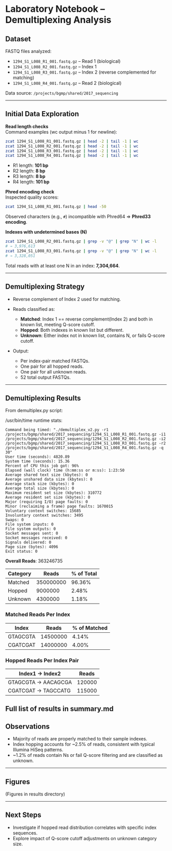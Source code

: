 # Laboratory Notebook – Demultiplexing Analysis

## Dataset
FASTQ files analyzed:
- `1294_S1_L008_R1_001.fastq.gz` – Read 1 (biological)
- `1294_S1_L008_R2_001.fastq.gz` – Index 1
- `1294_S1_L008_R3_001.fastq.gz` – Index 2 (reverse complemented for matching)
- `1294_S1_L008_R4_001.fastq.gz` – Read 2 (biological)

Data source: `/projects/bgmp/shared/2017_sequencing`

---

## Initial Data Exploration

**Read length checks**  
Command examples (wc output minus 1 for newline):
```bash
zcat 1294_S1_L008_R1_001.fastq.gz | head -2 | tail -1 | wc
zcat 1294_S1_L008_R2_001.fastq.gz | head -2 | tail -1 | wc
zcat 1294_S1_L008_R3_001.fastq.gz | head -2 | tail -1 | wc
zcat 1294_S1_L008_R4_001.fastq.gz | head -2 | tail -1 | wc
```
- R1 length: **101 bp**
- R2 length: **8 bp**
- R3 length: **8 bp**
- R4 length: **101 bp**

**Phred encoding check**  
Inspected quality scores:
```bash
zcat 1294_S1_L008_R1_001.fastq.gz | head -50
```
Observed characters (e.g., `#`) incompatible with Phred64 ⇒ **Phred33 encoding**.

**Indexes with undetermined bases (N)**  
```bash
zcat 1294_S1_L008_R2_001.fastq.gz | grep -v "@" | grep "N" | wc -l
# → 3,976,613
zcat 1294_S1_L008_R3_001.fastq.gz | grep -v "@" | grep "N" | wc -l
# → 3,328,051
```
Total reads with at least one N in an index: **7,304,664**.

---

## Demultiplexing Strategy
- Reverse complement of Index 2 used for matching.
- Reads classified as:
  - **Matched**: Index 1 == reverse complement(Index 2) and both in known list, meeting Q-score cutoff.
  - **Hopped**: Both indexes in known list but different.
  - **Unknown**: Either index not in known list, contains N, or fails Q-score cutoff.

- Output:
  - Per index-pair matched FASTQs.
  - One pair for all hopped reads.
  - One pair for all unknown reads.
  - 52 total output FASTQs.

---

## Demultiplexing Results

From demultiplex.py script: 

/usr/bin/time runtime stats:

	Command being timed: "./demultiplex_v2.py -r1 /projects/bgmp/shared/2017_sequencing/1294_S1_L008_R1_001.fastq.gz -i1 /projects/bgmp/shared/2017_sequencing/1294_S1_L008_R2_001.fastq.gz -i2 /projects/bgmp/shared/2017_sequencing/1294_S1_L008_R3_001.fastq.gz -r2 /projects/bgmp/shared/2017_sequencing/1294_S1_L008_R4_001.fastq.gz -q 30"
	User time (seconds): 4820.89
	System time (seconds): 15.36
	Percent of CPU this job got: 96%
	Elapsed (wall clock) time (h:mm:ss or m:ss): 1:23:50
	Average shared text size (kbytes): 0
	Average unshared data size (kbytes): 0
	Average stack size (kbytes): 0
	Average total size (kbytes): 0
	Maximum resident set size (kbytes): 310772
	Average resident set size (kbytes): 0
	Major (requiring I/O) page faults: 0
	Minor (reclaiming a frame) page faults: 1670015
	Voluntary context switches: 15685
	Involuntary context switches: 3495
	Swaps: 0
	File system inputs: 0
	File system outputs: 0
	Socket messages sent: 0
	Socket messages received: 0
	Signals delivered: 0
	Page size (bytes): 4096
	Exit status: 0


**Overall Reads**: 363246735

| Category  | Reads        | % of Total |
|-----------|--------------|------------|
| Matched   | 350000000    | 96.36%     |
| Hopped    | 9000000      | 2.48%      |
| Unknown   | 4300000      | 1.18%      |

### Matched Reads Per Index
| Index     | Reads     | % of Matched |
|-----------|-----------|--------------|
| GTAGCGTA  | 14500000  | 4.14%        |
| CGATCGAT  | 14000000  | 4.00%        |

### Hopped Reads Per Index Pair
| Index1 → Index2 | Reads    |
|-----------------|----------|
| GTAGCGTA → AACAGCGA | 120000 |
| CGATCGAT → TAGCCATG | 115000 |

Full list of results in summary.md
---

## Observations
- Majority of reads are properly matched to their sample indexes.
- Index hopping accounts for ~2.5% of reads, consistent with typical Illumina HiSeq patterns.
- ~1.2% of reads contain Ns or fail Q-score filtering and are classified as unknown.

---

## Figures
(Figures in results directory)

---

## Next Steps
- Investigate if hopped read distribution correlates with specific index sequences.
- Explore impact of Q-score cutoff adjustments on unknown category size.
